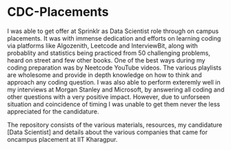 # CDC-Placements

I was able to get offer at Sprinklr as Data Scientist role through on campus placements. It was with immense dedication and efforts on learning coding via platforms like Algozenith, Leetcode and InterviewBit, along with probablity and statistics being practiced from 50 challenging problems, heard on street and few other books. One of the best ways during my coding preparation was by Neetcode YouTube videos. The various playlists are wholesome and provide in depth knowledge on how to think and approach any coding question. I was also able to perform exteremly well in my interviews at Morgan Stanley and Microsoft, by answering all coding and other questions with a very positive impact. However, due to unforseen situation and coincidence of timing I was unable to get them never the less appreciated for the candidature.

The repository consists of the various materials, resources, my candidature [Data Scientist] and details about the various companies that came for oncampus placement at IIT Kharagpur.
